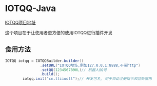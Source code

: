 # IOTQQ-Java

[IOTQQ项目地址](https://github.com/IOTQQ/IOTQQ/)


这个项目在于让使用者更方便的使用IOTQQ进行插件开发


## 食用方法

```Java
IOTQQ iotqq = IOTQQBuilder.builder()
                .setURL("IOTQQ地址,例如127.0.0.1:8888,不带http")
                .setQQ(1234567890L)// 机器人QQ号
                .build();
        iotqq.init("cn.lliiooll");// 开发包名, 用于自动注册指令和监听器用
```

